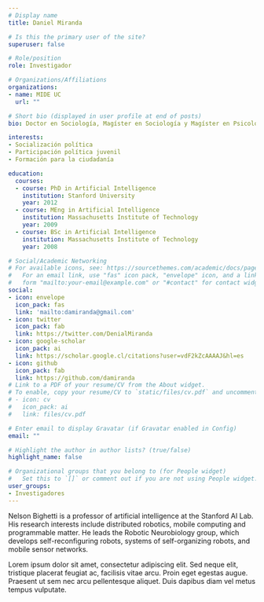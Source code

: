 ```yaml
---
# Display name
title: Daniel Miranda

# Is this the primary user of the site?
superuser: false

# Role/position
role: Investigador

# Organizations/Affiliations
organizations:
- name: MIDE UC
  url: ""

# Short bio (displayed in user profile at end of posts)
bio: Doctor en Sociología, Magíster en Sociología y Magíster en Psicología Social-Comunitaria de la Pontificia Universidad Católica de Chile, y Psicólogo de la Universidad de Talca. Desde marzo de 2018 se desempeña como Investigador del Centro de Medición MIDE UC. Además, participa como Investigador en el Centro de Estudios de Conflicto y Cohesión Social – COES. 

interests:
- Socialización política
- Participación política juvenil
- Formación para la ciudadanía

education:
  courses:
  - course: PhD in Artificial Intelligence
    institution: Stanford University
    year: 2012
  - course: MEng in Artificial Intelligence
    institution: Massachusetts Institute of Technology
    year: 2009
  - course: BSc in Artificial Intelligence
    institution: Massachusetts Institute of Technology
    year: 2008

# Social/Academic Networking
# For available icons, see: https://sourcethemes.com/academic/docs/page-builder/#icons
#   For an email link, use "fas" icon pack, "envelope" icon, and a link in the
#   form "mailto:your-email@example.com" or "#contact" for contact widget.
social:
- icon: envelope
  icon_pack: fas
  link: 'mailto:damiranda@gmail.com'
- icon: twitter
  icon_pack: fab
  link: https://twitter.com/DenialMiranda
- icon: google-scholar
  icon_pack: ai
  link: https://scholar.google.cl/citations?user=vdF2kZcAAAAJ&hl=es
- icon: github
  icon_pack: fab
  link: https://github.com/damiranda
# Link to a PDF of your resume/CV from the About widget.
# To enable, copy your resume/CV to `static/files/cv.pdf` and uncomment the lines below.
# - icon: cv
#   icon_pack: ai
#   link: files/cv.pdf

# Enter email to display Gravatar (if Gravatar enabled in Config)
email: ""

# Highlight the author in author lists? (true/false)
highlight_name: false

# Organizational groups that you belong to (for People widget)
#   Set this to `[]` or comment out if you are not using People widget.
user_groups:
- Investigadores
---
```


Nelson Bighetti is a professor of artificial intelligence at the Stanford AI Lab. His research interests include distributed robotics, mobile computing and programmable matter. He leads the Robotic Neurobiology group, which develops self-reconfiguring robots, systems of self-organizing robots, and mobile sensor networks.

Lorem ipsum dolor sit amet, consectetur adipiscing elit. Sed neque elit, tristique placerat feugiat ac, facilisis vitae arcu. Proin eget egestas augue. Praesent ut sem nec arcu pellentesque aliquet. Duis dapibus diam vel metus tempus vulputate.

